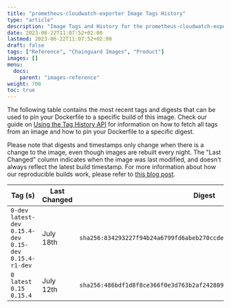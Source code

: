 ```yaml
---
title: "prometheus-cloudwatch-exporter Image Tags History"
type: "article"
description: "Image Tags and History for the prometheus-cloudwatch-exporter Chainguard Image"
date: 2023-06-22T11:07:52+02:00
lastmod: 2023-06-22T11:07:52+02:00
draft: false
tags: ["Reference", "Chainguard Images", "Product"]
images: []
menu:
  docs:
    parent: "images-reference"
weight: 700
toc: true
---
```


The following table contains the most recent tags and digests that can be used to pin your Dockerfile to a specific build of this image. Check our guide on [Using the Tag History API](/chainguard/chainguard-images/using-the-tag-history-api/) for information on how to fetch all tags from an image and how to pin your Dockerfile to a specific digest.

Please note that digests and timestamps only change when there is a change to the image, even though images are rebuilt every night. The "Last Changed" column indicates when the image was last modified, and doesn't always reflect the latest build timestamp. For more information about how our reproducible builds work, please refer to [this blog post](https://www.chainguard.dev/unchained/reproducing-chainguards-reproducible-image-builds).

| Tag (s)                                                       | Last Changed | Digest                                                                    |
|---------------------------------------------------------------|--------------|---------------------------------------------------------------------------|
|  `0-dev` `latest-dev` `0.15.4-dev` `0.15-dev` `0.15.4-r1-dev` | July 18th    | `sha256:834293227f94b24a6799fd6abeb270ccdef281d9d2e73b76d2e262e2954c37dd` |
|  `0` `latest` `0.15` `0.15.4`                                 | July 12th    | `sha256:486bdf1d8f8ce366f0e3d763b2af2428094091b13c208dc5b04f3ee6fcfa4109` |
